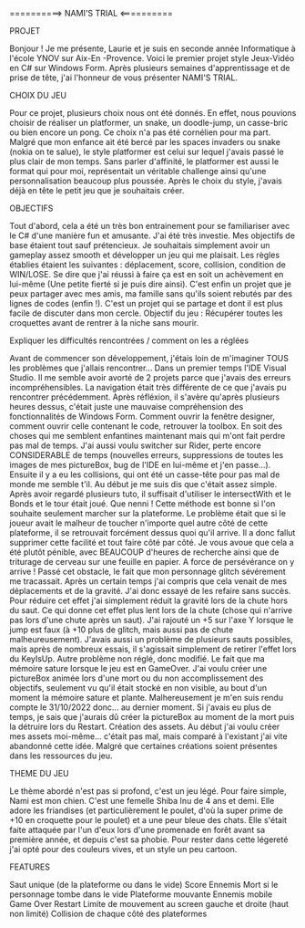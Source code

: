 

==========> NAMI'S TRIAL <==========

PROJET

Bonjour ! 
Je me présente, Laurie et je suis en seconde année Informatique à l'école YNOV sur Aix-En -Provence.
Voici le premier projet style Jeux-Vidéo en C# sur Windows Form. 
Après plusieurs semaines d'apprentissage et de prise de tête, j'ai l'honneur de vous présenter NAMI'S TRIAL.

CHOIX DU JEU

Pour ce projet, plusieurs choix nous ont été donnés. En effet, nous pouvions choisir de réaliser un platformer, un snake, un doodle-jump, un casse-bric ou bien 
encore un pong. 
Ce choix n'a pas été cornélien pour ma part. Malgré que mon enfance ait été bercé par les spaces invaders ou snake (nokia on te salue), le style platformer est celui sur lequel j'avais passé le plus clair de mon temps. Sans parler d'affinité, le platformer est aussi le format qui pour moi, représentait un véritable challenge ainsi qu'une personnalisation beaucoup plus poussée. Après le choix du style, j'avais déjà en tête le petit jeu que je souhaitais créer.

OBJECTIFS

Tout d'abord, cela a été un très bon entrainement pour se familiariser avec le C# d'une manière fun et amusante. J'ai été très investie.
Mes objectifs de base étaient tout sauf prétencieux. Je souhaitais simplement avoir un gameplay assez smooth et développer un jeu qui me plaisait. 
Les règles établies étaient les suivantes : déplacement, score, collision, condition de WIN/LOSE.
Se dire que j'ai réussi à faire ça est en soit un achèvement en lui-même (Une petite fierté si je puis dire ainsi).
C'est enfin un projet que je peux partager avec mes amis, ma famille sans qu'ils soient rebutés par des lignes de codes (enfin !). C'est un projet qui se partage et dont il est plus facile de discuter dans mon cercle. 
Objectif du jeu : Récupérer toutes les croquettes avant de rentrer à la niche sans mourir. 

Expliquer les difficultés rencontrées / comment on les a réglées

Avant de commencer son développement, j'étais loin de m'imaginer TOUS les problèmes que j'allais rencontrer... Dans un premier temps l'IDE Visual Studio. 
Il me semble avoir avorté de 2 projets parce que j'avais des erreurs incompréhensibles. La navigation était très différente de ce que j'avais pu rencontrer précédemment. Après réfléxion, il s'avère qu'après plusieurs heures dessus, c'était juste une mauvaise compréhension
des fonctionnalités de Windows Form. Comment ouvrir la fenêtre designer, comment ouvrir celle contenant le code, retrouver la toolbox. En soit des choses qui me 
semblent enfantines maintenant mais qui m'ont fait perdre pas mal de temps. J'ai aussi voulu switcher sur Rider, perte encore CONSIDERABLE de temps (nouvelles erreurs, 
suppressions de toutes les images de mes pictureBox, bug de l'IDE en lui-même et j'en passe...).
Ensuite il y a eu les collisions, qui ont été un casse-tête pour pas mal de monde me semble t'il. Au début je me suis dis que c'était assez simple. Après avoir regardé 
plusieurs tuto, il suffisait d'utiliser le intersectWith et le Bonds et le tour était joué. Que nenni ! Cette méthode est bonne si l'on souhaite seulement marcher
sur la plateforme. Le problème était que si le joueur avait le malheur de toucher n'importe quel autre côté de cette plateforme, il se retrouvait forcément dessus 
quoi qu'il arrive. Il a donc fallut supprimer cette facilité et tout faire côté par côté. Je vous avoue que cela a été plutôt pénible, avec BEAUCOUP d'heures de 
recherche ainsi que de triturage de cerveau sur une feuille en papier. A force de persévérance on y arrive ! 
Passé cet obstacle, le fait que mon personnage glitch sévérement me tracassait. Après un certain temps j'ai compris que cela venait de mes déplacements et de la
gravité. J'ai donc essayé de les refaire sans succès. Pour réduire cet effet j'ai simplement réduit la gravité lors de la chute hors du saut. Ce qui donne 
cet effet plus lent lors de la chute (chose qui n'arrive pas lors d'une chute après un saut). J'ai rajouté un +5 sur l'axe Y lorsque le jump est faux (à +10 plus de glitch, mais aussi pas de chute malheureusement).
J'avais aussi un problème de plusieurs sauts possibles, mais après de nombreux essais, il s'agissait simplement de retirer l'effet lors du KeyIsUp. 
Autre problème non réglé, donc modifié. Le fait que ma mémoire sature lorsque le jeu est en GameOver. J'ai voulu créer une pictureBox animée lors d'une mort ou du non accomplissement des objectifs, seulement vu qu'il était stocké en non visible, au bout d'un moment la mémoire sature et plante.
Malhereusement je m'en suis rendu compte le 31/10/2022 donc... au dernier moment. Si j'avais eu plus de temps, je sais que j'aurais dû créer la pictureBox au moment de la mort puis la détruire lors du Restart. 
Création des assets. Au début j'ai voulu créer mes assets moi-même... c'était pas mal, mais comparé à l'existant j'ai vite abandonné cette idée. Malgré que certaines créations soient présentes dans les ressources du jeu.


THEME DU JEU

Le thème abordé n'est pas si profond, c'est un jeu légé. 
Pour faire simple, Nami est mon chien. C'est une femelle Shiba Inu de 4 ans et demi. Elle adore les friandises (et particulièrement le poulet, d'où la super prime de +10 en croquette pour le poulet) et a une peur bleue des chats. Elle s'était faite attaquée par l'un d'eux lors d'une promenade en forêt avant sa première année, et depuis c'est sa phobie. 
Pour rester dans cette légereté j'ai opté pour des couleurs vives, et un style un peu cartoon. 

FEATURES

Saut unique (de la plateforme ou dans le vide)
Score
Ennemis
Mort si le personnage tombe dans le vide
Plateforme mouvante
Ennemis mobile
Game Over
Restart
Limite de mouvement au screen gauche et droite (haut non limité)
Collision de chaque côté des plateformes
